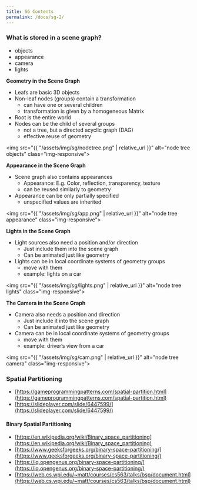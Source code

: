 ```yaml
---
title: SG Contents
permalink: /docs/sg-2/
---
```


### What is stored in a scene graph?

* objects
* appearance
* camera
* lights
  
**Geometry in the Scene Graph**  

* Leafs are basic 3D objects
* Non-leaf nodes (groups) contain a transformation
  * can have one or several children
  * transformation is given by a homogeneous Matrix
* Root is the entire world
* Nodes can be the child of several groups
  * not a tree, but a directed acyclic graph (DAG)
  * effective reuse of geometry

<img src="{{ "/assets/img/sg/nodetree.png" | relative_url }}" alt="node tree objects" class="img-responsive">  

**Appearance in the Scene Graph**

* Scene graph also contains appearances
  * Appearance: E.g. Color, reflection, transparency, texture
  * can be reused similarly to geometry
* Appearance can be only partially specified
  * unspecified values are inherited
  
<img src="{{ "/assets/img/sg/app.png" | relative_url }}" alt="node tree appearance" class="img-responsive">  

**Lights in the Scene Graph**  

* Light sources also need a position and/or direction
  * Just include them into the scene graph
  * Can be animated just like geometry
* Lights can be in local coordinate systems of geometry groups
  * move with them
  * example: lights on a car

<img src="{{ "/assets/img/sg/lights.png" | relative_url }}" alt="node tree lights" class="img-responsive">  

**The Camera in the Scene Graph**  

* Camera also needs a position and direction
  * Just include it into the scene graph
  * Can be animated just like geometry
* Camera can be in local coordinate systems of geometry groups
  * move with them
  * example: driver‘s view from a car

<img src="{{ "/assets/img/sg/cam.png" | relative_url }}" alt="node tree camera" class="img-responsive">  

### Spatial Partitioning

* [https://gameprogrammingpatterns.com/spatial-partition.html](https://gameprogrammingpatterns.com/spatial-partition.html)
* [https://slideplayer.com/slide/6447599/](https://slideplayer.com/slide/6447599/)

#### Binary Spatial Partitioning

* [https://en.wikipedia.org/wiki/Binary_space_partitioning](https://en.wikipedia.org/wiki/Binary_space_partitioning)  
* [https://www.geeksforgeeks.org/binary-space-partitioning/](https://www.geeksforgeeks.org/binary-space-partitioning/)
* [https://iq.opengenus.org/binary-space-partitioning/](https://iq.opengenus.org/binary-space-partitioning/)
* [https://web.cs.wpi.edu/~matt/courses/cs563/talks/bsp/document.html](https://web.cs.wpi.edu/~matt/courses/cs563/talks/bsp/document.html)

